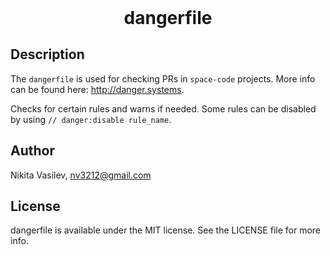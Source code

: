 <h1 align="center" style="margin-top: 0px;">dangerfile</h1>

## Description
The `dangerfile` is used for checking PRs in `space-code` projects. More info can be found here: http://danger.systems.

Checks for certain rules and warns if needed. Some rules can be disabled by using `// danger:disable rule_name`.

## Author
Nikita Vasilev, nv3212@gmail.com

## License
dangerfile is available under the MIT license. See the LICENSE file for more info.